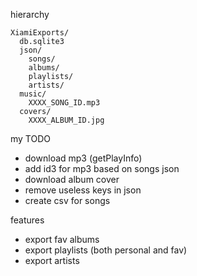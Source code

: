 hierarchy
```
XiamiExports/
  db.sqlite3
  json/
    songs/
    albums/
    playlists/
    artists/
  music/
    XXXX_SONG_ID.mp3
  covers/
    XXXX_ALBUM_ID.jpg
```

my TODO
- download mp3 (getPlayInfo)
- add id3 for mp3 based on songs json
- download album cover
- remove useless keys in json
- create csv for songs

features
- export fav albums
- export playlists (both personal and fav)
- export artists
